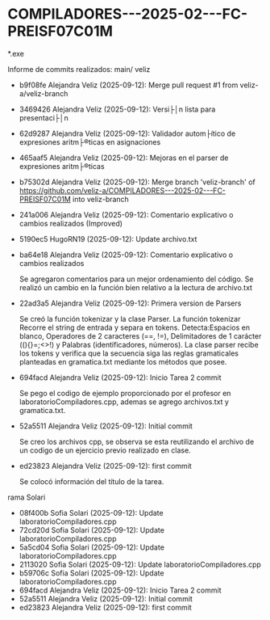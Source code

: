 ﻿# COMPILADORES---2025-02---FC-PREISF07C01M

*.exe

Informe de commits realizados:
main/ veliz
- b9f08fe Alejandra Veliz (2025-09-12): Merge pull request #1 from veliz-a/veliz-branch
  
- 3469426 Alejandra Veliz (2025-09-12): Versi├│n lista para presentaci├│n
  
- 62d9287 Alejandra Veliz (2025-09-12): Validador autom├ítico de expresiones aritm├®ticas en asignaciones
  
- 465aaf5 Alejandra Veliz (2025-09-12): Mejoras en el parser de expresiones aritm├®ticas
  
- b75302d Alejandra Veliz (2025-09-12): Merge branch 'veliz-branch' of https://github.com/veliz-a/COMPILADORES---2025-02---FC-PREISF07C01M into veliz-branch
  
- 241a006 Alejandra Veliz (2025-09-12): Comentario explicativo o cambios realizados (Improved)
  
- 5190ec5 HugoRN19 (2025-09-12): Update archivo.txt
  
- ba64e18 Alejandra Veliz (2025-09-12): Comentario explicativo o cambios realizados

  Se agregaron comentarios para un mejor ordenamiento del código. Se realizó un cambio en la función bien relativo a la lectura de archivo.txt
- 22ad3a5 Alejandra Veliz (2025-09-12): Primera version de Parsers

  Se creó la función tokenizar y la clase Parser.
  La función tokenizar Recorre el string de entrada y separa en tokens. Detecta:Espacios en blanco, Operadores de 2 caracteres (==, !=), Delimitadores de 1 carácter ((){}=;<>!) y Palabras (identificadores, números).
  La clase parser recibe los tokens y verifica que la secuencia siga las reglas gramaticales planteadas en gramatica.txt mediante los métodos que posee.
- 694facd Alejandra Veliz (2025-09-12): Inicio Tarea 2 commit

  Se pego el codigo de ejemplo proporcionado por el profesor en ‎laboratorioCompiladores.cpp, ademas se agrego archivos.txt y gramatica.txt.
  
- 52a5511 Alejandra Veliz (2025-09-12): Initial commit

  Se creo los archivos cpp, se observa se esta reutilizando el archivo de un codigo de un ejercicio previo realizado en clase.
- ed23823 Alejandra Veliz (2025-09-12): first commit

  Se colocó información del título de la tarea.


rama Solari
- 08f400b Sofia Solari (2025-09-12): Update laboratorioCompiladores.cpp
- 72cd20d Sofia Solari (2025-09-12): Update laboratorioCompiladores.cpp
- 5a5cd04 Sofia Solari (2025-09-12): Update laboratorioCompiladores.cpp
- 2113020 Sofia Solari (2025-09-12): Update laboratorioCompiladores.cpp
- b59706c Sofia Solari (2025-09-12): Update laboratorioCompiladores.cpp
- 694facd Alejandra Veliz (2025-09-12): Inicio Tarea 2 commit
- 52a5511 Alejandra Veliz (2025-09-12): Initial commit
- ed23823 Alejandra Veliz (2025-09-12): first commit


